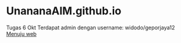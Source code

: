 # UnananaAIM.github.io
Tugas 6 Okt
Terdapat admin dengan username: widodo/geporjaya12
<br>
<a href="todo.html">Menuju web</a>
